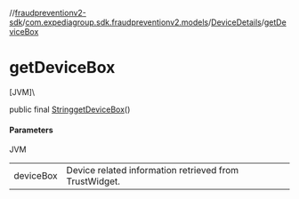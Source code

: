 //[fraudpreventionv2-sdk](../../../index.md)/[com.expediagroup.sdk.fraudpreventionv2.models](../index.md)/[DeviceDetails](index.md)/[getDeviceBox](get-device-box.md)

# getDeviceBox

[JVM]\

public final [String](https://docs.oracle.com/javase/8/docs/api/java/lang/String.html)[getDeviceBox](get-device-box.md)()

#### Parameters

JVM

| | |
|---|---|
| deviceBox | Device related information retrieved from TrustWidget. |
